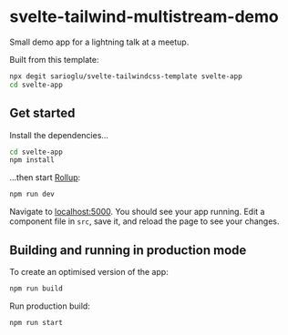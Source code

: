 # svelte-tailwind-multistream-demo

Small demo app for a lightning talk at a meetup.

Built from this template:

```bash
npx degit sarioglu/svelte-tailwindcss-template svelte-app
cd svelte-app
```

## Get started

Install the dependencies...

```bash
cd svelte-app
npm install
```

...then start [Rollup](https://rollupjs.org):

```bash
npm run dev
```

Navigate to [localhost:5000](http://localhost:5000). You should see your app running. Edit a component file in `src`, save it, and reload the page to see your changes.

## Building and running in production mode

To create an optimised version of the app:

```bash
npm run build
```

Run production build:

```bash
npm run start
```
